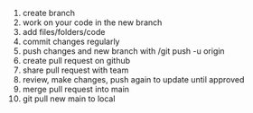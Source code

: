 1. create branch
2. work on your code in the new branch
3. add files/folders/code
4. commit changes regularly
5. push changes and new branch with /git push -u origin <branchname>
6. create pull request on github
7. share pull request with team
8. review, make changes, push again to update until approved
9. merge pull request into main
10. git pull new main to local
